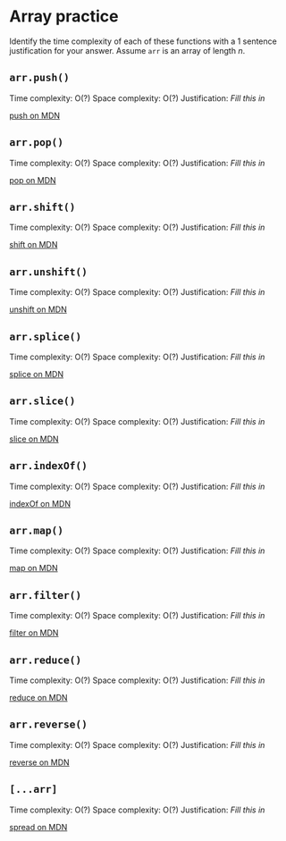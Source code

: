 # Array practice

Identify the time complexity of each of these functions with a 1 sentence
justification for your answer. Assume `arr` is an array of length _n_.

## `arr.push()`

Time complexity: O(?)
Space complexity: O(?)
Justification: _Fill this in_

[push on MDN][push]


## `arr.pop()`

Time complexity: O(?)
Space complexity: O(?)
Justification: _Fill this in_

[pop on MDN][pop]

## `arr.shift()`

Time complexity: O(?)
Space complexity: O(?)
Justification: _Fill this in_

[shift on MDN][shift]

## `arr.unshift()`

Time complexity: O(?)
Space complexity: O(?)
Justification: _Fill this in_

[unshift on MDN][unshift]

## `arr.splice()`

Time complexity: O(?)
Space complexity: O(?)
Justification: _Fill this in_

[splice on MDN][splice]

## `arr.slice()`

Time complexity: O(?)
Space complexity: O(?)
Justification: _Fill this in_

[slice on MDN][slice]

## `arr.indexOf()`

Time complexity: O(?)
Space complexity: O(?)
Justification: _Fill this in_

[indexOf on MDN][indexOf]

## `arr.map()`

Time complexity: O(?)
Space complexity: O(?)
Justification: _Fill this in_

[map on MDN][map]

## `arr.filter()`

Time complexity: O(?)
Space complexity: O(?)
Justification: _Fill this in_

[filter on MDN][filter]

## `arr.reduce()`

Time complexity: O(?)
Space complexity: O(?)
Justification: _Fill this in_

[reduce on MDN][reduce]

## `arr.reverse()`

Time complexity: O(?)
Space complexity: O(?)
Justification: _Fill this in_

[reverse on MDN][reverse]

## `[...arr]`

Time complexity: O(?)
Space complexity: O(?)
Justification: _Fill this in_

[spread on MDN][spread]

[push]:https://developer.mozilla.org/en-US/docs/Web/JavaScript/Reference/Global_Objects/Array/push
[pop]:https://developer.mozilla.org/en-US/docs/Web/JavaScript/Reference/Global_Objects/Array/pop
[shift]:https://developer.mozilla.org/en-US/docs/Web/JavaScript/Reference/Global_Objects/Array/shift
[unshift]:https://developer.mozilla.org/en-US/docs/Web/JavaScript/Reference/Global_Objects/Array/unshift
[splice]:https://developer.mozilla.org/en-US/docs/Web/JavaScript/Reference/Global_Objects/Array/splice
[slice]:https://developer.mozilla.org/en-US/docs/Web/JavaScript/Reference/Global_Objects/Array/slice
[indexOf]:https://developer.mozilla.org/en-US/docs/Web/JavaScript/Reference/Global_Objects/Array/indexOf
[map]:https://developer.mozilla.org/en-US/docs/Web/JavaScript/Reference/Global_Objects/Array/map
[filter]:https://developer.mozilla.org/en-US/docs/Web/JavaScript/Reference/Global_Objects/Array/filter
[reduce]:https://developer.mozilla.org/en-US/docs/Web/JavaScript/Reference/Global_Objects/Array/reduce
[reverse]:https://developer.mozilla.org/en-US/docs/Web/JavaScript/Reference/Global_Objects/Array/reverse
[spread]:https://developer.mozilla.org/en-US/docs/Web/JavaScript/Reference/Operators/Spread_syntax
